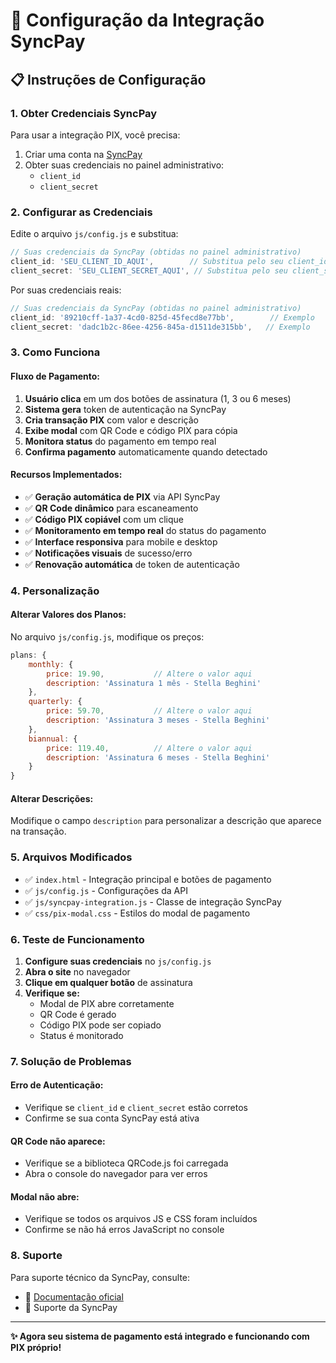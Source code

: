 # 🔧 Configuração da Integração SyncPay

## 📋 Instruções de Configuração

### 1. **Obter Credenciais SyncPay**
Para usar a integração PIX, você precisa:

1. Criar uma conta na [SyncPay](https://syncpay.apidog.io/)
2. Obter suas credenciais no painel administrativo:
   - `client_id`
   - `client_secret`

### 2. **Configurar as Credenciais**
Edite o arquivo `js/config.js` e substitua:

```javascript
// Suas credenciais da SyncPay (obtidas no painel administrativo)
client_id: 'SEU_CLIENT_ID_AQUI',        // Substitua pelo seu client_id real
client_secret: 'SEU_CLIENT_SECRET_AQUI', // Substitua pelo seu client_secret real
```

Por suas credenciais reais:

```javascript
// Suas credenciais da SyncPay (obtidas no painel administrativo)
client_id: '89210cff-1a37-4cd0-825d-45fecd8e77bb',        // Exemplo
client_secret: 'dadc1b2c-86ee-4256-845a-d1511de315bb',   // Exemplo
```

### 3. **Como Funciona**

#### **Fluxo de Pagamento:**
1. **Usuário clica** em um dos botões de assinatura (1, 3 ou 6 meses)
2. **Sistema gera** token de autenticação na SyncPay
3. **Cria transação PIX** com valor e descrição
4. **Exibe modal** com QR Code e código PIX para cópia
5. **Monitora status** do pagamento em tempo real
6. **Confirma pagamento** automaticamente quando detectado

#### **Recursos Implementados:**
- ✅ **Geração automática de PIX** via API SyncPay
- ✅ **QR Code dinâmico** para escaneamento
- ✅ **Código PIX copiável** com um clique
- ✅ **Monitoramento em tempo real** do status do pagamento
- ✅ **Interface responsiva** para mobile e desktop
- ✅ **Notificações visuais** de sucesso/erro
- ✅ **Renovação automática** de token de autenticação

### 4. **Personalização**

#### **Alterar Valores dos Planos:**
No arquivo `js/config.js`, modifique os preços:

```javascript
plans: {
    monthly: {
        price: 19.90,           // Altere o valor aqui
        description: 'Assinatura 1 mês - Stella Beghini'
    },
    quarterly: {
        price: 59.70,           // Altere o valor aqui
        description: 'Assinatura 3 meses - Stella Beghini'
    },
    biannual: {
        price: 119.40,          // Altere o valor aqui
        description: 'Assinatura 6 meses - Stella Beghini'
    }
}
```

#### **Alterar Descrições:**
Modifique o campo `description` para personalizar a descrição que aparece na transação.

### 5. **Arquivos Modificados**

- ✅ `index.html` - Integração principal e botões de pagamento
- ✅ `js/config.js` - Configurações da API
- ✅ `js/syncpay-integration.js` - Classe de integração SyncPay
- ✅ `css/pix-modal.css` - Estilos do modal de pagamento

### 6. **Teste de Funcionamento**

1. **Configure suas credenciais** no `js/config.js`
2. **Abra o site** no navegador
3. **Clique em qualquer botão** de assinatura
4. **Verifique se:**
   - Modal de PIX abre corretamente
   - QR Code é gerado
   - Código PIX pode ser copiado
   - Status é monitorado

### 7. **Solução de Problemas**

#### **Erro de Autenticação:**
- Verifique se `client_id` e `client_secret` estão corretos
- Confirme se sua conta SyncPay está ativa

#### **QR Code não aparece:**
- Verifique se a biblioteca QRCode.js foi carregada
- Abra o console do navegador para ver erros

#### **Modal não abre:**
- Verifique se todos os arquivos JS e CSS foram incluídos
- Confirme se não há erros JavaScript no console

### 8. **Suporte**

Para suporte técnico da SyncPay, consulte:
- 📖 [Documentação oficial](https://syncpay.apidog.io/)
- 💬 Suporte da SyncPay

---

**✨ Agora seu sistema de pagamento está integrado e funcionando com PIX próprio!**
